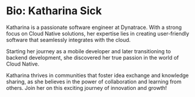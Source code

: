 # Bio: Katharina Sick

Katharina is a passionate software engineer at Dynatrace. With a strong focus on Cloud Native solutions, her expertise lies in creating user-friendly software that seamlessly integrates with the cloud. 

Starting her journey as a mobile developer and later transitioning to backend development, she discovered her true passion in the world of Cloud Native. 

Katharina thrives in communities that foster idea exchange and knowledge sharing, as she believes in the power of collaboration and learning from others. Join her on this exciting journey of innovation and growth!
